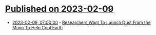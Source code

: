 # [Published on 2023-02-09](index.md)

* [2023-02-09, 07:00:00](https://science.slashdot.org/story/23/02/09/0241233/researchers-want-to-launch-dust-from-the-moon-to-help-cool-earth?utm_source=rss1.0mainlinkanon&utm_medium=feed) - [Researchers Want To Launch Dust From the Moon To Help Cool Earth](https://science.slashdot.org/story/23/02/09/0241233/researchers-want-to-launch-dust-from-the-moon-to-help-cool-earth?utm_source=rss1.0mainlinkanon&utm_medium=feed)
